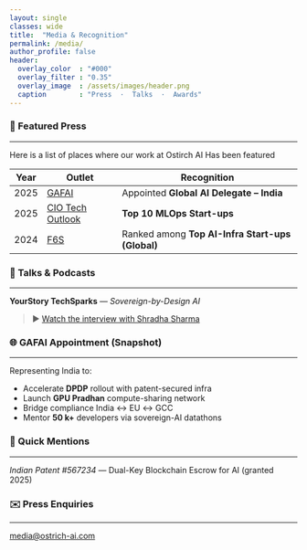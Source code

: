 ```yaml
---
layout: single
classes: wide
title:  "Media & Recognition"
permalink: /media/
author_profile: false
header:
  overlay_color  : "#000"
  overlay_filter : "0.35"
  overlay_image  : /assets/images/header.png
  caption        : "Press  ·  Talks  ·  Awards"
---
```


### 📰 Featured Press
---

Here is a list of places where our work at Ostirch AI Has been featured

| Year | Outlet | Recognition |
|------|--------|-------------|
| 2025 | [GAFAI](https://www.linkedin.com/posts/global-alliance-for-artificial-intelligence_gafai-delegate-announcement-activity-7341498177356738566-WaLd) | Appointed **Global AI Delegate – India** |
| 2025 | [CIO Tech Outlook](https://www.ciotechoutlook.com/solutions/mlops-startups/vendor/2025/_ostrich_ai_) | **Top 10 MLOps Start-ups** |
| 2024 | [F6S](https://www.f6s.com/companies/ai-infrastructure/india/co) | Ranked among **Top AI-Infra Start-ups (Global)** |


### 🎤 Talks & Podcasts
---

**YourStory TechSparks** — *Sovereign-by-Design AI*  

> ▶️ [Watch the interview with Shradha Sharma](https://youtu.be/tx1dtAeT4y8)

### 🌐 GAFAI Appointment (Snapshot)
---

Representing India to:

- Accelerate **DPDP** rollout with patent-secured infra  
- Launch **GPU Pradhan** compute-sharing network  
- Bridge compliance India ↔ EU ↔ GCC  
- Mentor **50 k+** developers via sovereign-AI datathons  

### 🔎 Quick Mentions
---

*Indian Patent #567234* — Dual-Key Blockchain Escrow for AI (granted 2025)

### ✉️ Press Enquiries
---

media@ostrich-ai.com
